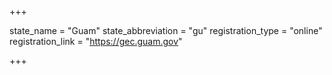 +++

state_name = "Guam"
state_abbreviation = "gu"
registration_type = "online"
registration_link = "https://gec.guam.gov"

+++